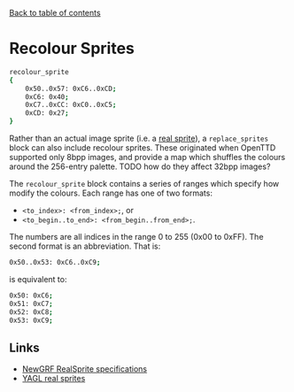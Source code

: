 [Back to table of contents](../index.md)

# Recolour Sprites

```bash
recolour_sprite
{
    0x50..0x57: 0xC6..0xCD;
    0xC6: 0x40;
    0xC7..0xCC: 0xC0..0xC5;
    0xCD: 0x27;
}
```


Rather than an actual image sprite (i.e. a [real sprite](../graphics/real_sprite.md)), a `replace_sprites` block can also include recolour sprites. These originated when OpenTTD supported only 8bpp images, and provide a map which shuffles the colours around the 256-entry palette. TODO how do they affect 32bpp images?

The `recolour_sprite` block contains a series of ranges which specify how modify the colours. Each range has one of two formats: 
 - `<to_index>: <from_index>;`, or 
 - `<to_begin..to_end>: <from_begin..from_end>;`. 
 
The numbers are all indices in the range 0 to 255 (0x00 to 0xFF). The second format is an abbreviation. That is:

```bash
0x50..0x53: 0xC6..0xC9;
```

is equivalent to: 

```bash
0x50: 0xC6;
0x51: 0xC7;
0x52: 0xC8;
0x53: 0xC9;
```

## Links

- [NewGRF RealSprite specifications](https://newgrf-specs.tt-wiki.net/wiki/RecolorSprites)
- [YAGL real sprites](../graphics/real_sprite.md)
